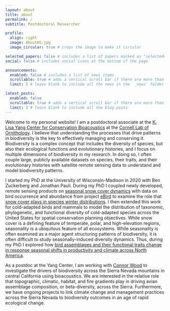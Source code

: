 ```yaml
---
layout: about
title: about
permalink: /
subtitle: Postdoctoral Researcher

profile:
  align: right
  image: AboutHS.jpg
  image_circular: true # crops the image to make it circular

selected_papers: false # includes a list of papers marked as "selected={true}"
social: false # includes social icons at the bottom of the page

announcements:
  enabled: false # includes a list of news items
  scrollable: true # adds a vertical scroll bar if there are more than 3 news items
  limit: 5 # leave blank to include all the news in the `_news` folder

latest_posts:
  enabled: false
  scrollable: true # adds a vertical scroll bar if there are more than 3 new posts items
  limit: 3 # leave blank to include all the blog posts
---
```


Welcome to my personal website! I am a postdoctoral associate at the [K. Lisa Yang Center for Conservation Bioacoustics](https://www.birds.cornell.edu/ccb/) at the [Cornell Lab of Ornithology](https://www.birds.cornell.edu/home/). I believe that understanding the processes that drive patterns in biodiversity is the key to effectively managing and conserving it. Biodiversity is a complex concept that includes the diversity of species, but also their ecological functions and evolutionary histories, and I focus on multiple dimensions of biodiversity in my research. In doing so, I often couple large, publicly available datasets on species, their traits, and their evolutionary histories with satellite remote sensing data to understand and model biodiversity patterns.

I started my PhD at the University of Wisconsin-Madison in 2020 with Ben Zuckerberg and Jonathan Pauli. During my PhD I coupled newly developed, remote sensing products on [seasonal snow cover dynamics](http://www.sciencedirect.com/science/article/pii/S0034425721000274) with data on bird occurrence and abundance from project [eBird](https://ebird.org/home) to examine the role that [snow cover plays in species winter distributions](https://onlinelibrary.wiley.com/doi/abs/10.1111/ecog.06378). I then extended this work for cold-adapted birds and mammals to model the distribution of taxonomic, phylogenetic, and functional diversity of cold-adapted species across the United States for spatial conservation planning objectives. While snow cover is a defining feature of temperate, polar, and high-elevation regions, seasonality is a ubiquitous feature of all ecosystems. While seasonality is often examined as a major agent structuring patterns of biodiversity, it is often difficult to study seasonally-induced diversity dynamics. Thus, during my PhD I explored how [bird assemblages and their functional traits change in response seasonal shifts in productivity and climate across North America](https://onlinelibrary.wiley.com/doi/abs/10.1111/ele.14521).

As a postdoc at the Yang Center, I am working with [Connor Wood](https://connormwood.com/) to investigate the drivers of biodiversity across the Sierra Nevada mountains in central California using bioacoustics. We are interested in the relative role that topographic, climatic, habitat, and fire gradients play in driving avian assemblage composition, or beta-diversity, across the Sierra. Furthermore, we have ongoing projects to link climate change and management practices across the Sierra Nevada to biodiversity outcomes in an age of rapid ecological change. 
